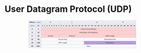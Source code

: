 # User Datagram Protocol (UDP) 

<div style="display: flex; justify-content: center;">
      <img src="imgs/udp_packet.png" width="70%" height="30%" alt="udp_packet" />
</div>
</br>
